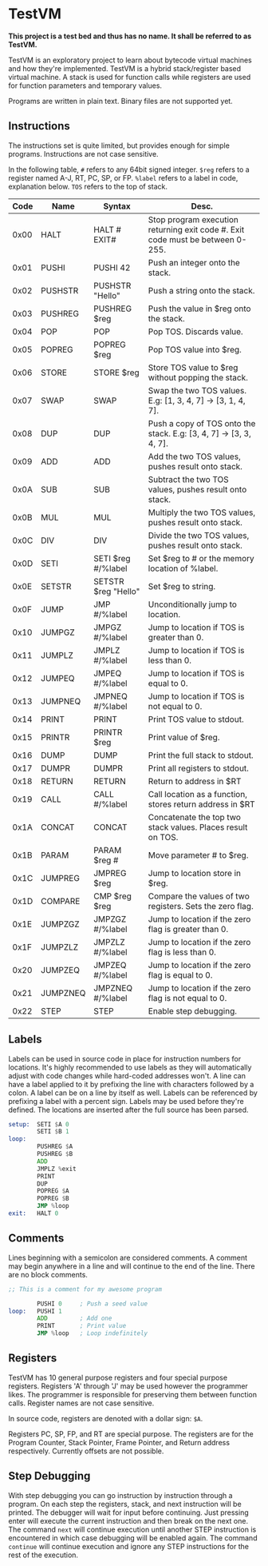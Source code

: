 # TestVM

**This project is a test bed and thus has no name. It shall be referred to as TestVM.**

TestVM is an exploratory project to learn about bytecode virtual machines and how they're implemented.
TestVM is a hybrid stack/register based virtual machine. A stack is used for function calls while registers
are used for function parameters and temporary values.

Programs are written in plain text. Binary files are not supported yet.

## Instructions

The instructions set is quite limited, but provides enough for simple programs. Instructions are not case sensitive.

In the following table, `#` refers to any 64bit signed integer. `$reg` refers to a register named A-J, RT, PC, SP, or FP.
`%label` refers to a label in code, explanation below. `TOS` refers to the top of stack.

| Code | Name    | Syntax              | Desc.                                                                          |
|------|---------|---------------------|--------------------------------------------------------------------------------|
| 0x00 | HALT    | HALT # EXIT#        | Stop program execution returning exit code #. Exit code must be between 0-255. |
| 0x01 | PUSHI   | PUSHI 42            | Push an integer onto the stack.                                                |
| 0x02 | PUSHSTR | PUSHSTR "Hello"     | Push a string onto the stack.                                                  |
| 0x03 | PUSHREG | PUSHREG $reg        | Push the value in $reg onto the stack.                                         |
| 0x04 | POP     | POP                 | Pop TOS. Discards value.                                                       |
| 0x05 | POPREG  | POPREG $reg         | Pop TOS value into $reg.                                                       |
| 0x06 | STORE   | STORE $reg          | Store TOS value to $reg without popping the stack.                             |
| 0x07 | SWAP    | SWAP                | Swap the two TOS values. E.g: [1, 3, 4, 7] -> [3, 1, 4, 7].                    |
| 0x08 | DUP     | DUP                 | Push a copy of TOS onto the stack. E.g: [3, 4, 7] -> [3, 3, 4, 7].             |
| 0x09 | ADD     | ADD                 | Add the two TOS values, pushes result onto stack.                              |
| 0x0A | SUB     | SUB                 | Subtract the two TOS values, pushes result onto stack.                         |
| 0x0B | MUL     | MUL                 | Multiply the two TOS values, pushes result onto stack.                         |
| 0x0C | DIV     | DIV                 | Divide the two TOS values, pushes result onto stack.                           |
| 0x0D | SETI    | SETI $reg #/%label  | Set $reg to # or the memory location of %label.                                |
| 0x0E | SETSTR  | SETSTR $reg "Hello" | Set $reg to string.                                                            |
| 0x0F | JUMP    | JMP #/%label        | Unconditionally jump to location.                                              |
| 0x10 | JUMPGZ  | JMPGZ #/%label      | Jump to location if TOS is greater than 0.                                     |
| 0x11 | JUMPLZ  | JMPLZ #/%label      | Jump to location if TOS is less than 0.                                        |
| 0x12 | JUMPEQ  | JMPEQ #/%label      | Jump to location if TOS is equal to 0.                                         |
| 0x13 | JUMPNEQ | JMPNEQ #/%label     | Jump to location if TOS is not equal to 0.                                     |
| 0x14 | PRINT   | PRINT               | Print TOS value to stdout.                                                     |
| 0x15 | PRINTR  | PRINTR $reg         | Print value of $reg.                                                           |
| 0x16 | DUMP    | DUMP                | Print the full stack to stdout.                                                |
| 0x17 | DUMPR   | DUMPR               | Print all registers to stdout.                                                 |
| 0x18 | RETURN  | RETURN              | Return to address in $RT                                                       |
| 0x19 | CALL    | CALL #/%label       | Call location as a function, stores return address in $RT                      |
| 0x1A | CONCAT  | CONCAT              | Concatenate the top two stack values. Places result on TOS.                    |
| 0x1B | PARAM   | PARAM $reg #        | Move parameter # to $reg.                                                      |
| 0x1C | JUMPREG | JMPREG $reg         | Jump to location store in $reg.                                                |
| 0x1D | COMPARE | CMP $reg $reg       | Compare the values of two registers. Sets the zero flag.                       |
| 0x1E | JUMPZGZ | JMPZGZ #/%label     | Jump to location if the zero flag is greater than 0.                           |
| 0x1F | JUMPZLZ | JMPZLZ #/%label     | Jump to location if the zero flag is less than 0.                              |
| 0x20 | JUMPZEQ | JMPZEQ #/%label     | Jump to location if the zero flag is equal to 0.                               |
| 0x21 | JUMPZNEQ| JMPZNEQ #/%label    | Jump to location if the zero flag is not equal to 0.                           |
| 0x22 | STEP    | STEP                | Enable step debugging.                                                         |

## Labels

Labels can be used in source code in place for instruction numbers for locations. It's highly recommended to use labels
as they will automatically adjust with code changes while hard-coded addresses won't. A line can have a label applied to
it by prefixing the line with characters followed by a colon. A label can be on a line by itself as well.
Labels can be referenced by prefixing a label with a percent
sign. Labels may be used before they're defined. The locations are inserted after the full source has been parsed.

```asm
setup:  SETI $A 0
        SETI $B 1
loop:
        PUSHREG $A
        PUSHREG $B
        ADD
        JMPLZ %exit
        PRINT
        DUP
        POPREG $A
        POPREG $B
        JMP %loop
exit:   HALT 0
```

## Comments

Lines beginning with a semicolon are considered comments. A comment may begin anywhere in a line and will continue to the
end of the line. There are no block comments.

```asm
;; This is a comment for my awesome program

        PUSHI 0     ; Push a seed value
loop:   PUSHI 1
        ADD         ; Add one
        PRINT       ; Print value
        JMP %loop   ; Loop indefinitely
```

## Registers

TestVM has 10 general purpose registers and four special purpose registers. Registers 'A' through 'J' may be used however the
programmer likes. The programmer is responsible for preserving them between function calls. Register names are not
case sensitive.

In source code, registers are denoted with a dollar sign: `$A`.

Registers PC, SP, FP, and RT are special purpose. The registers are for the Program Counter, Stack Pointer, Frame Pointer, and
Return address respectively. Currently offsets are not possible.

## Step Debugging

With step debugging you can go instruction by instruction through a program. On each step the registers, stack,
and next instruction will be printed. The debugger will wait for input before continuing. Just pressing enter
will execute the current instruction and then break on the next one. The command `next` will continue execution
until another STEP instruction is encountered in which case debugging will be enabled again. The command `continue`
will continue execution and ignore any STEP instructions for the rest of the execution.
